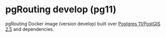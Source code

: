 # pgRouting develop (pg11)

pgRouting Docker image (version develop) built over [Postgres 11/PostGIS 2.5](https://hub.docker.com/r/postgis/postgis) and dependencies.
